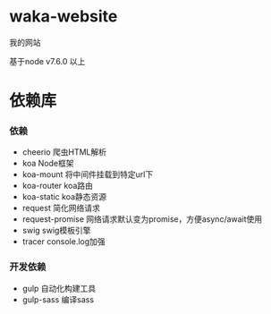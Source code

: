 # waka-website
我的网站

基于node v7.6.0 以上

# 依赖库

### 依赖

- cheerio 爬虫HTML解析
- koa Node框架
- koa-mount 将中间件挂载到特定url下
- koa-router koa路由
- koa-static koa静态资源
- request 简化网络请求
- request-promise 网络请求默认变为promise，方便async/await使用
- swig swig模板引擎
- tracer console.log加强

### 开发依赖

- gulp 自动化构建工具
- gulp-sass 编译sass
